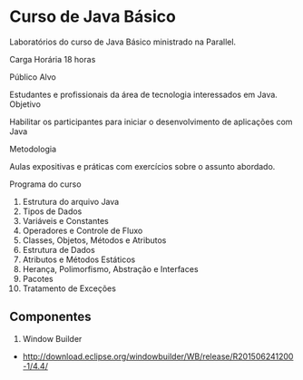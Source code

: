 # Curso de Java Básico

Laboratórios do curso de Java Básico ministrado na Parallel.

Carga Horária
18 horas

Público Alvo

Estudantes e profissionais da área de tecnologia interessados em Java.
Objetivo

Habilitar os participantes para iniciar o desenvolvimento de aplicações com Java

Metodologia

Aulas expositivas e práticas com exercícios sobre o assunto abordado.

Programa do curso

1. Estrutura do arquivo Java
2. Tipos de Dados
3. Variáveis e Constantes
4. Operadores e Controle de Fluxo
5. Classes, Objetos, Métodos e Atributos
6. Estrutura de Dados 
7. Atributos e Métodos Estáticos
8. Herança, Polimorfismo, Abstração e Interfaces
9. Pacotes
10. Tratamento de Exceções

## Componentes

1. Window Builder
  - http://download.eclipse.org/windowbuilder/WB/release/R201506241200-1/4.4/
